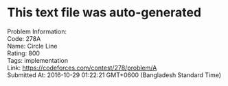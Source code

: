 # This text file was auto-generated  
  
Problem Information:  
Code: 278A  
Name: Circle Line  
Rating: 800  
Tags: implementation  
Link: https://codeforces.com/contest/278/problem/A  
Submitted At: 2016-10-29 01:22:21 GMT+0600 (Bangladesh Standard Time)  
